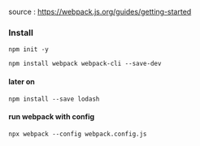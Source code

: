 source : https://webpack.js.org/guides/getting-started


### Install

```
npm init -y
```

```
npm install webpack webpack-cli --save-dev
```

#### later on
```
npm install --save lodash
```

#### run webpack with config
```
npx webpack --config webpack.config.js
```


